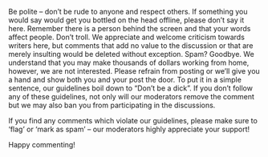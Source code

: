 Be polite – don’t be rude to anyone and respect others. If something you would say would get you bottled on the head offline, please don’t say it here. Remember there is a person behind the screen and that your words affect people.
Don’t troll. We appreciate and welcome criticism towards writers here, but comments that add no value to the discussion or that are merely insulting would be deleted without exception.
Spam? Goodbye. We understand that you may make thousands of dollars working from home, however, we are not interested. Please refrain from posting or we’ll give you a hand and show both you and your post the door.
To put it in a simple sentence, our guidelines boil down to “Don’t be a dick”. If you don’t follow any of these guidelines, not only will our moderators remove the comment but we may also ban you from participating in the discussions.

If you find any comments which violate our guidelines, please make sure to ‘flag’ or ‘mark as spam’ – our moderators highly appreciate your support!

Happy commenting!
